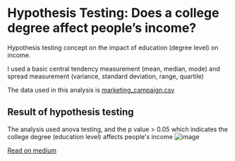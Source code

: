 # Hypothesis Testing: Does a college degree affect people’s income? 

Hypothesis testing concept on the impact of education (degree level) on income.

I used a basic central tendency measurement (mean, median, mode) and spread measurement (variance, standard deviation, range, quartile)

The data used in this analysis is [marketing_campaign.csv](https://github.com/roberdmanihuruk/education_income_hypothesis_testing/blob/main/marketing_campaign.csv)



## Result of hypothesis testing

The analysis used anova testing, and the p value > 0.05 which indicates the college degree (education level) affects people's income
![image](https://user-images.githubusercontent.com/100394930/163572808-f387f44f-6817-49b5-82b5-8e1d0e4c7f02.png)

[Read on medium](https://medium.com/@roberdmanihuruk17/does-a-college-degree-affect-peoples-income-9f410fcec7d)
